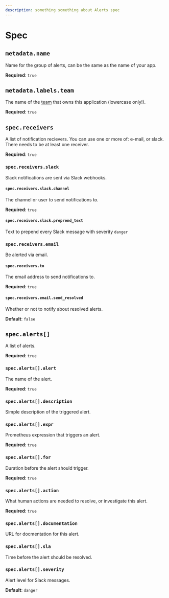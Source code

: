 ```yaml
---
description: something something about Alerts spec
---
```


# Spec

## `metadata.name`

Name for the group of alerts, can be the same as the name of your app.

**Required**: `true`

## `metadata.labels.team`

The name of the [team](../../teams.md) that owns this application \(lowercase only!\).

**Required**: `true`

## `spec.receivers`

A list of notification recievers. You can use one or more of: e-mail, or slack. There needs to be at least one receiver.

**Required**: `true`

### `spec.receivers.slack`

Slack notifications are sent via Slack webhooks.

#### `spec.receivers.slack.channel`

The channel or user to send notifications to.

**Required**: `true`

#### `spec.receivers.slack.preprend_text`

Text to prepend every Slack message with severity `danger`

### `spec.receivers.email`

Be alerted via email.

#### `spec.receivers.to`

The email address to send notifications to.

**Required**: `true`

#### `spec.receivers.email.send_resolved`

Whether or not to notify about resolved alerts.

**Default**: `false`

## `spec.alerts[]`

A list of alerts.

**Required**: `true`

### `spec.alerts[].alert`

The name of the alert.

**Required**: `true`

### `spec.alerts[].description`

Simple description of the triggered alert.

### `spec.alerts[].expr`

Prometheus expression that triggers an alert.

**Required**: `true`

### `spec.alerts[].for`

Duration before the alert should trigger.

**Required**: `true`

### `spec.alerts[].action`

What human actions are needed to resolve, or investigate this alert.

**Required**: `true`

### `spec.alerts[].documentation`

URL for docmentation for this alert.

### `spec.alerts[].sla`

Time before the alert should be resolved.

### `spec.alerts[].severity`

Alert level for Slack messages.

**Default**: `danger`

